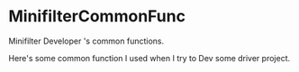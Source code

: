 # MinifilterCommonFunc
Minifilter Developer 's common functions.

Here's some common function I used when I try to Dev some driver project.
